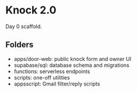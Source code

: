 # Knock 2.0
Day 0 scaffold.

## Folders
- apps/door-web: public knock form and owner UI
- supabase/sql: database schema and migrations
- functions: serverless endpoints
- scripts: one-off utilities
- appsscript: Gmail filter/reply scripts
